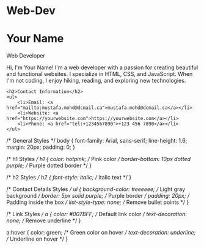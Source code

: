 # Web-Dev

<!DOCTYPE html>
<html lang="en">
<head>
    <meta charset="utf-8">
    <title>Your Name - Biography</title>
    <link rel="stylesheet" href="styles.css">
</head>
<body>
    <h1>Your Name</h1>
    <div class="job-title">Web Developer</div>
    <p>
        Hi, I'm Your Name! I'm a web developer with a passion for creating beautiful and functional websites. 
        I specialize in HTML, CSS, and JavaScript. When I'm not coding, I enjoy hiking, reading, and exploring new technologies.
    </p>

    <h2>Contact Information</h2>
    <ul>
        <li>Email: <a href="mailto:mustafa.mohd@dcmail.ca">mustafa.mohd@dcmail.ca</a></li>
        <li>Website: <a href="https://yourwebsite.com">https://yourwebsite.com</a></li>
        <li>Phone: <a href="tel:+1234567890">+123 456 7890</a></li>
    </ul>
</body>
</html>
/* General Styles */
body {
    font-family: Arial, sans-serif;
    line-height: 1.6;
    margin: 20px;
    padding: 0;
}

/* h1 Styles */
h1 {
    color: hotpink; /* Pink color */
    border-bottom: 10px dotted purple; /* Purple dotted border */
}

/* h2 Styles */
h2 {
    font-style: italic; /* Italic text */
}

/* Contact Details Styles */
ul {
    background-color: #eeeeee; /* Light gray background */
    border: 5px solid purple; /* Purple border */
    padding: 20px; /* Padding inside the box */
    list-style-type: none; /* Remove bullet points */
}

/* Link Styles */
a {
    color: #007BFF; /* Default link color */
    text-decoration: none; /* Remove underline */
}

a:hover {
    color: green; /* Green color on hover */
    text-decoration: underline; /* Underline on hover */
}
